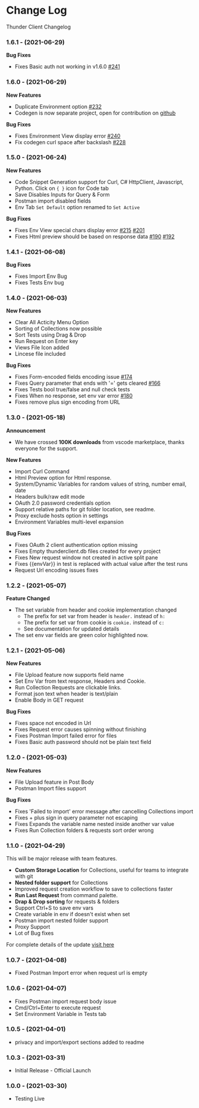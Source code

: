 # Change Log

Thunder Client Changelog

### 1.6.1 - (2021-06-29)

**Bug Fixes**

- Fixes Basic auth not working in v1.6.0 [#241](https://github.com/rangav/thunder-client-support/issues/241)

### 1.6.0 - (2021-06-29)

**New Features**

- Duplicate Environment option [#232](https://github.com/rangav/thunder-client-support/issues/232)
- Codegen is now separate project, open for contribution on [github](https://github.com/rangav/thunder-codegen)

**Bug Fixes**

- Fixes Environment View display error [#240](https://github.com/rangav/thunder-client-support/issues/240)
- Fix codegen curl space after backslash [#228](https://github.com/rangav/thunder-client-support/issues/228)

### 1.5.0 - (2021-06-24)

**New Features**

- Code Snippet Generation support for Curl, C# HttpClient, Javascript, Python. Click on `{ }` icon for Code tab
- Save Disables Inputs for Query & Form
- Postman import disabled fields
- Env Tab `Set Default` option renamed to `Set Active`

**Bug Fixes**

- Fixes Env View special chars display error [#215](https://github.com/rangav/thunder-client-support/issues/215) [#201](https://github.com/rangav/thunder-client-support/issues/201)
- Fixes Html preview should be based on response data [#190](https://github.com/rangav/thunder-client-support/issues/190) [#192](https://github.com/rangav/thunder-client-support/issues/192)

### 1.4.1 - (2021-06-08)

**Bug Fixes**

- Fixes Import Env Bug
- Fixes Tests Env bug

### 1.4.0 - (2021-06-03)

**New Features**

- Clear All Acticity Menu Option
- Sorting of Collections now possible
- Sort Tests using Drag & Drop
- Run Request on Enter key
- Views File Icon added
- Lincese file included

**Bug Fixes**

- Fixes Form-encoded fields encoding issue [#174](https://github.com/rangav/thunder-client-support/issues/174)
- Fixes Query parameter that ends with '=' gets cleared [#166](https://github.com/rangav/thunder-client-support/issues/166)
- Fixes Tests bool true/false and null check tests
- Fixes When no response, set env var error [#180](https://github.com/rangav/thunder-client-support/issues/180)
- Fixes remove plus sign encoding from URL

### 1.3.0 - (2021-05-18)

**Announcement**

- We have crossed **100K downloads** from vscode marketplace, thanks everyone for the support.

**New Features**

- Import Curl Command
- Html Preview option for Html response.
- System/Dynamic Variables for random values of string, number email, date
- Headers bulk/raw edit mode
- OAuth 2.0 password credentials option
- Support relative paths for git folder location, see readme.
- Proxy exclude hosts option in settings
- Environment Variables multi-level expansion

**Bug Fixes**

- Fixes OAuth 2 client authentication option missing
- Fixes Empty thunderclient.db files created for every project
- Fixes New request window not created in active split pane
- Fixes {{envVar}} in test is replaced with actual value after the test runs
- Request Url encoding issues fixes

### 1.2.2 - (2021-05-07)

**Feature Changed**

- The set variable from header and cookie implementation changed
  - The prefix for set var from header is `header.` instead of `h:`
  - The prefix for set var from cookie is `cookie.` instead of `c:`
  - See documentation for updated details
- The set env var fields are green color highlighted now.

### 1.2.1 - (2021-05-06)

**New Features**

- File Upload feature now supports field name
- Set Env Var from text response, Headers and Cookie.
- Run Collection Requests are clickable links.
- Format json text when header is text/plain
- Enable Body in GET request

**Bug Fixes**

- Fixes space not encoded in Url
- Fixes Request error causes spinning without finishing
- Fixes Postman Import failed error for files
- Fixes Basic auth password should not be plain text field

### 1.2.0 - (2021-05-03)

**New Features**

- File Upload feature in Post Body
- Postman Import files support

**Bug Fixes**

- Fixes 'Failed to import' error message after cancelling Collections import
- Fixes + plus sign in query parameter not escaping
- Fixes Expands the variable name nested inside another var value
- Fixes Run Collection folders & requests sort order wrong

### 1.1.0 - (2021-04-29)

This will be major release with team features.

- **Custom Storage Location** for Collections, useful for teams to integrate with git
- **Nested folder support** for Collections
- Improved request creation workflow to save to collections faster
- **Run Last Request** from command palette.
- **Drap & Drop sorting** for requests & folders
- Support Ctrl+S to save env vars
- Create variable in env if doesn't exist when set
- Postman import nested folder support
- Proxy Support
- Lot of Bug fixes

For complete details of the update [visit here](https://github.com/rangav/thunder-client-support/issues/14)

### 1.0.7 - (2021-04-08)

- Fixed Postman Import error when request url is empty

### 1.0.6 - (2021-04-07)

- Fixes Postman import request body issue
- Cmd/Ctrl+Enter to execute request
- Set Environment Variable in Tests tab

### 1.0.5 - (2021-04-01)

- privacy and import/export sections added to readme

### 1.0.3 - (2021-03-31)

- Initial Release - Official Launch

### 1.0.0 - (2021-03-30)

- Testing Live
